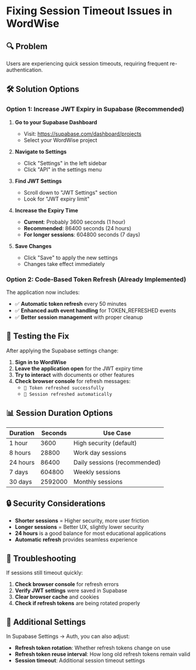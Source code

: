 # Fixing Session Timeout Issues in WordWise

## 🔍 Problem
Users are experiencing quick session timeouts, requiring frequent re-authentication.

## 🛠️ Solution Options

### Option 1: Increase JWT Expiry in Supabase (Recommended)

1. **Go to your Supabase Dashboard**
   - Visit: https://supabase.com/dashboard/projects
   - Select your WordWise project

2. **Navigate to Settings**
   - Click "Settings" in the left sidebar
   - Click "API" in the settings menu

3. **Find JWT Settings**
   - Scroll down to "JWT Settings" section
   - Look for "JWT expiry limit"

4. **Increase the Expiry Time**
   - **Current**: Probably 3600 seconds (1 hour)
   - **Recommended**: 86400 seconds (24 hours)
   - **For longer sessions**: 604800 seconds (7 days)

5. **Save Changes**
   - Click "Save" to apply the new settings
   - Changes take effect immediately

### Option 2: Code-Based Token Refresh (Already Implemented)

The application now includes:
- ✅ **Automatic token refresh** every 50 minutes
- ✅ **Enhanced auth event handling** for TOKEN_REFRESHED events
- ✅ **Better session management** with proper cleanup

## 🧪 Testing the Fix

After applying the Supabase settings change:

1. **Sign in to WordWise**
2. **Leave the application open** for the JWT expiry time
3. **Try to interact** with documents or other features
4. **Check browser console** for refresh messages:
   - `🔄 Token refreshed successfully`
   - `🔄 Session refreshed automatically`

## 📊 Session Duration Options

| Duration | Seconds | Use Case |
|----------|---------|----------|
| 1 hour   | 3600    | High security (default) |
| 8 hours  | 28800   | Work day sessions |
| 24 hours | 86400   | Daily sessions (recommended) |
| 7 days   | 604800  | Weekly sessions |
| 30 days  | 2592000 | Monthly sessions |

## 🔒 Security Considerations

- **Shorter sessions** = Higher security, more user friction
- **Longer sessions** = Better UX, slightly lower security
- **24 hours** is a good balance for most educational applications
- **Automatic refresh** provides seamless experience

## 🚨 Troubleshooting

If sessions still timeout quickly:

1. **Check browser console** for refresh errors
2. **Verify JWT settings** were saved in Supabase
3. **Clear browser cache** and cookies
4. **Check if refresh tokens** are being rotated properly

## 📝 Additional Settings

In Supabase Settings → Auth, you can also adjust:
- **Refresh token rotation**: Whether refresh tokens change on use
- **Refresh token reuse interval**: How long old refresh tokens remain valid
- **Session timeout**: Additional session timeout settings 